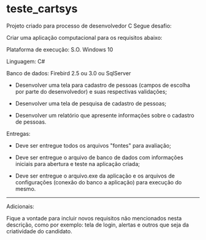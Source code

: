# teste_cartsys
Projeto criado para processo de desenvolvedor C
Segue desafio:


Criar uma aplicação computacional para os requisitos abaixo:

Plataforma de execução: S.O. Windows 10

Linguagem: C#

Banco de dados: Firebird 2.5 ou 3.0 ou SqlServer

* Desenvolver uma tela para cadastro de pessoas (campos de escolha por parte do desenvolvedor) e suas respectivas validações;

* Desenvolver uma tela de pesquisa de cadastro de pessoas;

* Desenvolver um relatório que apresente informações sobre o cadastro de pessoas.

Entregas: 

* Deve ser entregue todos os arquivos "fontes" para avaliação;

* Deve ser entregue o arquivo de banco de dados com informações iniciais para abertura e teste na aplicação criada;

* Deve ser entregue o arquivo.exe da aplicação e os arquivos de configurações (conexão do banco a aplicação) para execução do mesmo.

*************************************

Adicionais:

Fique a vontade para incluir novos requisitos não mencionados nesta descrição, como por exemplo: tela de login, alertas e outros que seja da criatividade do candidato.
